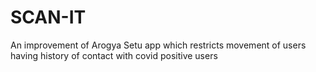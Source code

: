 # SCAN-IT
An improvement of Arogya Setu app which restricts movement of users having history of contact with covid positive users
